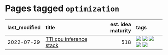 # Pages tagged `optimization`

|last_modified|title|est. idea maturity|tags
|:---|:---|---:|:---|
|2022-07-29|[TTI cpu inference stack](../TTI-cpu-inference-stack.md)|518|[![](https://img.shields.io/badge/tag-inference-acbc2f)](../tags/inference.md) [![](https://img.shields.io/badge/tag-optimization-ad1215)](../tags/optimization.md) [![](https://img.shields.io/badge/tag-performance-8a534c)](../tags/performance.md) [![](https://img.shields.io/badge/tag-tooling-4e6ea)](../tags/tooling.md) [![](https://img.shields.io/badge/tag-wip-28ab17)](../tags/wip.md)|